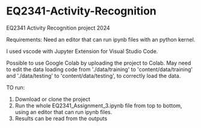 # EQ2341-Activity-Recognition
EQ2341 Activity Recognition project 2024

Requirements:
Need an editor that can run ipynb files with an python kernel.

I used vscode with Jupyter Extension for Visual Studio Code.

Possible to use Google Colab by uploading the project to Colab. May need to edit the data loading code from './data/training' to 'content/data/training' and './data/testing'  to 'content/data/testing', to correctly load the data.

TO run:
1. Download or clone the project
2. Run the whole EQ2341_Assignment_3.ipynb file from top to bottom, using an editor that can run ipynb files.
3. Results can be read from the outputs
